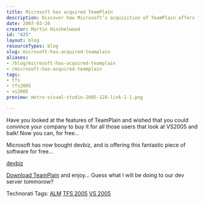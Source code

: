```yaml
---
title: Microsoft has acquired TeamPlain
description: Discover how Microsoft’s acquisition of TeamPlain offers free access to powerful tools for enhancing your Visual Studio 2005 experience. Download now!
date: 2007-03-26
creator: Martin Hinshelwood
id: "425"
layout: blog
resourceTypes: blog
slug: microsoft-has-acquired-teamplain
aliases:
- /blog/microsoft-has-acquired-teamplain
- /microsoft-has-acquired-teamplain
tags:
- tfs
- tfs2005
- vs2005
preview: metro-visual-studio-2005-128-link-1-1.png

---
```

Have you looked at the features of TeamPlain and wished that you could convince your company to buy it for all those users that look at VS2005 and balk! Now you can, for free...

Microsoft has now bought devbiz, and is offering this fantastic piece of software for free...

[devbiz](http://www.devbiz.com/teamplain/webaccess/default.aspx)

[Download TeamPlain](http://www.devbiz.com/teamplain/webaccess/download.aspx) and enjoy... Guess what I will be doing to our dev server tommorow?

Technorati Tags: [ALM](http://technorati.com/tags/ALM) [TFS 2005](http://technorati.com/tags/TFS+2005) [VS 2005](http://technorati.com/tags/VS+2005)
